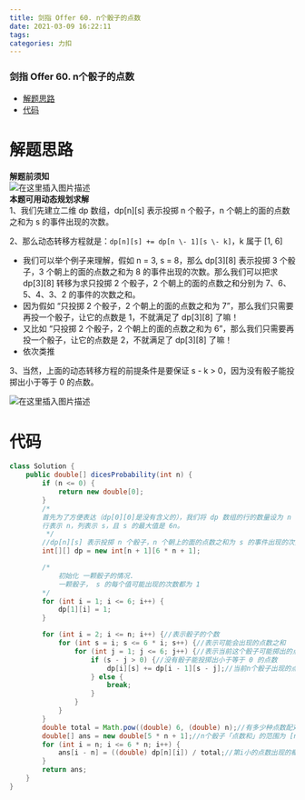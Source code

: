 ```yaml
---
title: 剑指 Offer 60. n个骰子的点数
date: 2021-03-09 16:22:11
tags: 
categories: 力扣
---
```


<!--more-->

### 剑指 Offer 60. n个骰子的点数

- [解题思路](#_2)
- [代码](#_20)

# 解题思路

**解题前须知**  
![在这里插入图片描述](https://img-blog.csdnimg.cn/20210309161941168.png?x-oss-process=image/watermark,type_ZmFuZ3poZW5naGVpdGk,shadow_10,text_aHR0cHM6Ly9ibG9nLmNzZG4ubmV0L3FxXzIxMDQwNTU5,size_16,color_FFFFFF,t_70)  
**本题可用动态规划求解**  
1、我们先建立二维 dp 数组，dp\[n\]\[s\] 表示投掷 n 个骰子，n 个朝上的面的点数之和为 s 的事件出现的次数。

2、那么动态转移方程就是：`dp[n][s] += dp[n \- 1][s \- k]`，k 属于 \[1, 6\]

- 我们可以举个例子来理解，假如 n = 3, s = 8，那么 dp\[3\]\[8\] 表示投掷 3 个骰子，3 个朝上的面的点数之和为 8 的事件出现的次数。那么我们可以把求 dp\[3\]\[8\] 转移为求只投掷 2 个骰子，2 个朝上的面的点数之和分别为 7、6、5、4、3、2 的事件的次数之和。
- 因为假如 “只投掷 2 个骰子，2 个朝上的面的点数之和为 7”，那么我们只需要再投一个骰子，让它的点数是 1，不就满足了 dp\[3\]\[8\] 了嘛！
- 又比如 “只投掷 2 个骰子，2 个朝上的面的点数之和为 6”，那么我们只需要再投一个骰子，让它的点数是 2，不就满足了 dp\[3\]\[8\] 了嘛！
- 依次类推

3、当然，上面的动态转移方程的前提条件是要保证 s \- k > 0，因为没有骰子能投掷出小于等于 0 的点数。

![在这里插入图片描述](https://img-blog.csdnimg.cn/20210309162128807.png?x-oss-process=image/watermark,type_ZmFuZ3poZW5naGVpdGk,shadow_10,text_aHR0cHM6Ly9ibG9nLmNzZG4ubmV0L3FxXzIxMDQwNTU5,size_16,color_FFFFFF,t_70)

# 代码

```java
class Solution {
    public double[] dicesProbability(int n) {
        if (n <= 0) {
            return new double[0];
        }
        /*
        首先为了方便表达（dp[0][0]是没有含义的），我们将 dp 数组的行的数量设为 n + 1，列的数量设为 6n + 1。
        行表示 n，列表示 s，且 s 的最大值是 6n。
         */
        //dp[n][s] 表示投掷 n 个骰子，n 个朝上的面的点数之和为 s 的事件出现的次数
        int[][] dp = new int[n + 1][6 * n + 1];

        /*
            初始化 一颗骰子的情况.
            一颗骰子， s 的每个值可能出现的次数都为 1
        */
        for (int i = 1; i <= 6; i++) {
            dp[1][i] = 1;
        }

        for (int i = 2; i <= n; i++) {//表示骰子的个数
            for (int s = i; s <= 6 * i; s++) {//表示可能会出现的点数之和
                for (int j = 1; j <= 6; j++) {//表示当前这个骰子可能掷出的点数
                    if (s - j > 0) {//没有骰子能投掷出小于等于 0 的点数
                        dp[i][s] += dp[i - 1][s - j];//当前n个骰子出现的点数之和等于n-1个骰子出现的点数之和加上这一个出现的点数
                    } else {
                        break;
                    }
                }
            }
        }
        double total = Math.pow((double) 6, (double) n);//有多少种点数配对情况，比如两骰子有6²=36种配对情况，也即骰子出现的和的次数为36次
        double[] ans = new double[5 * n + 1];//n个骰子「点数和」的范围为 [n, 6n] ，数量为 6n - n + 1 = 5n + 1 种。
        for (int i = n; i <= 6 * n; i++) {
            ans[i - n] = ((double) dp[n][i]) / total;//第i小的点数出现的概率
        }
        return ans;
    }
}
```